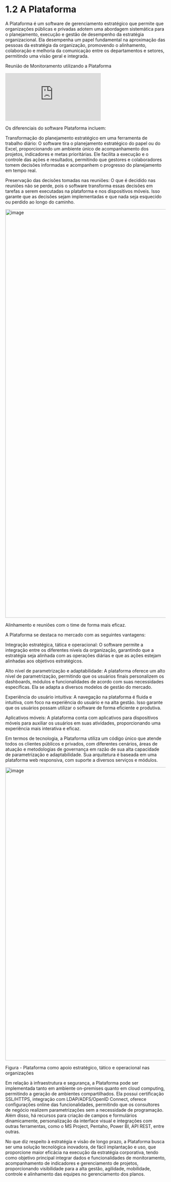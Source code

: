 # 1.2 A Plataforma
  
A Plataforma é um software de gerenciamento estratégico que permite que organizações públicas e privadas adotem uma abordagem sistemática para o planejamento, execução e gestão de desempenho da estratégia organizacional. Ela desempenha um papel fundamental na aproximação das pessoas da estratégia da organização, promovendo o alinhamento, colaboração e melhoria da comunicação entre os departamentos e setores, permitindo uma visão geral e integrada.


 Reunião de Monitoramento utilizando a Plataforma 

<div class="video-container">
  <iframe
    src="https://player.vimeo.com/video/1121165493"
    title="Tutoria Vimeo"
    frameborder="0"
    allow="autoplay; fullscreen; picture-in-picture"
    allowfullscreen>
  </iframe>
</div>


Os diferenciais do software Plataforma incluem:

Transformação do planejamento estratégico em uma ferramenta de trabalho diário: O software tira o planejamento estratégico do papel ou do Excel, proporcionando um ambiente único de acompanhamento dos projetos, indicadores e metas prioritárias. Ele facilita a execução e o controle das ações e resultados, permitindo que gestores e colaboradores tomem decisões informadas e acompanhem o progresso do planejamento em tempo real.

Preservação das decisões tomadas nas reuniões: O que é decidido nas reuniões não se perde, pois o software transforma essas decisões em tarefas a serem executadas na plataforma e nos dispositivos móveis. Isso garante que as decisões sejam implementadas e que nada seja esquecido ou perdido ao longo do caminho. 

<img width="1920" height="1282" alt="image" src="https://github.com/user-attachments/assets/c4263aee-3899-4934-aa15-ad07b698dc77" />
 
Alinhamento e reuniões com o time de forma mais eficaz.

A Plataforma  se destaca no mercado com as seguintes vantagens:

Integração estratégica, tática e operacional: O software permite a integração entre os diferentes níveis da organização, garantindo que a estratégia seja alinhada com as operações diárias e que as ações estejam alinhadas aos objetivos estratégicos.

Alto nível de parametrização e adaptabilidade: A plataforma oferece um alto nível de parametrização, permitindo que os usuários finais personalizem os dashboards, módulos e funcionalidades de acordo com suas necessidades específicas. Ela se adapta a diversos modelos de gestão do mercado.

Experiência do usuário intuitiva: A navegação na plataforma é fluida e intuitiva, com foco na experiência do usuário e na alta gestão. Isso garante que os usuários possam utilizar o software de forma eficiente e produtiva.

Aplicativos móveis: A plataforma conta com aplicativos para dispositivos móveis para auxiliar os usuários em suas atividades, proporcionando uma experiência mais interativa e eficaz.

 
Em termos de tecnologia, a Plataforma utiliza um código único que atende todos os clientes públicos e privados, com diferentes cenários, áreas de atuação e metodologias de governança em razão de sua alta capacidade de parametrização e adaptabilidade. Sua arquitetura é baseada em uma plataforma web responsiva, com suporte a diversos serviços e módulos.

 <img width="1379" height="920" alt="image" src="https://github.com/user-attachments/assets/4dc4d38f-1beb-45d2-90f5-13cc94ce80f2" />

Figura - Plataforma como apoio estratégico, tático e operacional nas organizações

 
Em relação à infraestrutura e segurança, a Plataforma pode ser implementada tanto em ambiente on-premises quanto em cloud computing, permitindo a geração de ambientes compartilhados. Ela possui certificação SSL/HTTPS, integração com LDAP/ADFS/OpenID Connect, oferece configurações online das funcionalidades, permitindo que os consultores de negócio realizem parametrizações sem a necessidade de programação. Além disso, há recursos para criação de campos e formulários dinamicamente, personalização da interface visual e integrações com outras ferramentas, como o MS Project, Pentaho, Power BI, API REST, entre outras.

 No que diz respeito à estratégia e visão de longo prazo, a Plataforma busca ser uma solução tecnológica inovadora, de fácil implantação e uso, que proporcione maior eficácia na execução da estratégia corporativa, tendo como objetivo principal integrar dados e funcionalidades de monitoramento, acompanhamento de indicadores e gerenciamento de projetos, proporcionando visibilidade para a alta gestão, agilidade, mobilidade, controle e alinhamento das equipes no gerenciamento dos planos.

